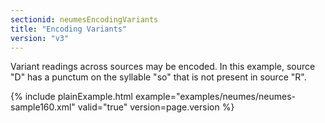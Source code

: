 ```yaml
---
sectionid: neumesEncodingVariants
title: "Encoding Variants"
version: "v3"
---
```




Variant readings across sources may be encoded. In this example, source "D" has a
punctum
on the syllable "so" that is not present in source "R".

{% include plainExample.html example="examples/neumes/neumes-sample160.xml" valid="true" version=page.version %}


